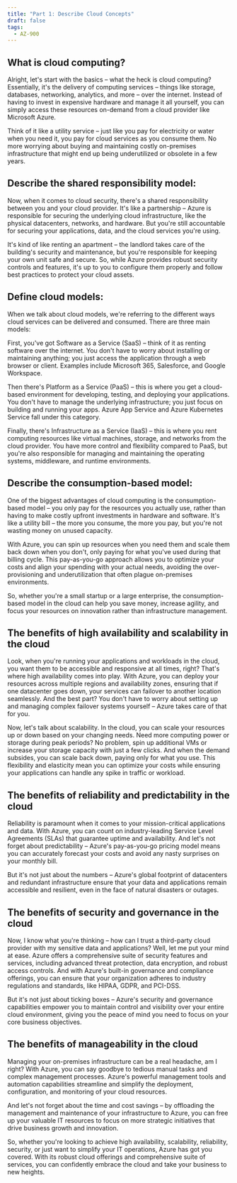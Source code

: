 ```yaml
---
title: "Part 1: Describe Cloud Concepts"
draft: false
tags:
  - AZ-900
---
```

## What is cloud computing?

Alright, let's start with the basics – what the heck is cloud computing? Essentially, it's the delivery of computing services – things like storage, databases, networking, analytics, and more – over the internet. Instead of having to invest in expensive hardware and manage it all yourself, you can simply access these resources on-demand from a cloud provider like Microsoft Azure.

Think of it like a utility service – just like you pay for electricity or water when you need it, you pay for cloud services as you consume them. No more worrying about buying and maintaining costly on-premises infrastructure that might end up being underutilized or obsolete in a few years.

## Describe the shared responsibility model:

Now, when it comes to cloud security, there's a shared responsibility between you and your cloud provider. It's like a partnership – Azure is responsible for securing the underlying cloud infrastructure, like the physical datacenters, networks, and hardware. But you're still accountable for securing your applications, data, and the cloud services you're using.

It's kind of like renting an apartment – the landlord takes care of the building's security and maintenance, but you're responsible for keeping your own unit safe and secure. So, while Azure provides robust security controls and features, it's up to you to configure them properly and follow best practices to protect your cloud assets.

## Define cloud models:

When we talk about cloud models, we're referring to the different ways cloud services can be delivered and consumed. There are three main models:

First, you've got Software as a Service (SaaS) – think of it as renting software over the internet. You don't have to worry about installing or maintaining anything; you just access the application through a web browser or client. Examples include Microsoft 365, Salesforce, and Google Workspace.

Then there's Platform as a Service (PaaS) – this is where you get a cloud-based environment for developing, testing, and deploying your applications. You don't have to manage the underlying infrastructure; you just focus on building and running your apps. Azure App Service and Azure Kubernetes Service fall under this category.

Finally, there's Infrastructure as a Service (IaaS) – this is where you rent computing resources like virtual machines, storage, and networks from the cloud provider. You have more control and flexibility compared to PaaS, but you're also responsible for managing and maintaining the operating systems, middleware, and runtime environments.

## Describe the consumption-based model:

One of the biggest advantages of cloud computing is the consumption-based model – you only pay for the resources you actually use, rather than having to make costly upfront investments in hardware and software. It's like a utility bill – the more you consume, the more you pay, but you're not wasting money on unused capacity.

With Azure, you can spin up resources when you need them and scale them back down when you don't, only paying for what you've used during that billing cycle. This pay-as-you-go approach allows you to optimize your costs and align your spending with your actual needs, avoiding the over-provisioning and underutilization that often plague on-premises environments.

So, whether you're a small startup or a large enterprise, the consumption-based model in the cloud can help you save money, increase agility, and focus your resources on innovation rather than infrastructure management.
## The benefits of high availability and scalability in the cloud
Look, when you're running your applications and workloads in the cloud, you want them to be accessible and responsive at all times, right? That's where high availability comes into play. With Azure, you can deploy your resources across multiple regions and availability zones, ensuring that if one datacenter goes down, your services can failover to another location seamlessly. And the best part? You don't have to worry about setting up and managing complex failover systems yourself – Azure takes care of that for you.

Now, let's talk about scalability. In the cloud, you can scale your resources up or down based on your changing needs. Need more computing power or storage during peak periods? No problem, spin up additional VMs or increase your storage capacity with just a few clicks. And when the demand subsides, you can scale back down, paying only for what you use. This flexibility and elasticity mean you can optimize your costs while ensuring your applications can handle any spike in traffic or workload.

## The benefits of reliability and predictability in the cloud
Reliability is paramount when it comes to your mission-critical applications and data. With Azure, you can count on industry-leading Service Level Agreements (SLAs) that guarantee uptime and availability. And let's not forget about predictability – Azure's pay-as-you-go pricing model means you can accurately forecast your costs and avoid any nasty surprises on your monthly bill.

But it's not just about the numbers – Azure's global footprint of datacenters and redundant infrastructure ensure that your data and applications remain accessible and resilient, even in the face of natural disasters or outages.

## The benefits of security and governance in the cloud
Now, I know what you're thinking – how can I trust a third-party cloud provider with my sensitive data and applications? Well, let me put your mind at ease. Azure offers a comprehensive suite of security features and services, including advanced threat protection, data encryption, and robust access controls. And with Azure's built-in governance and compliance offerings, you can ensure that your organization adheres to industry regulations and standards, like HIPAA, GDPR, and PCI-DSS.

But it's not just about ticking boxes – Azure's security and governance capabilities empower you to maintain control and visibility over your entire cloud environment, giving you the peace of mind you need to focus on your core business objectives.

## The benefits of manageability in the cloud

Managing your on-premises infrastructure can be a real headache, am I right? With Azure, you can say goodbye to tedious manual tasks and complex management processes. Azure's powerful management tools and automation capabilities streamline and simplify the deployment, configuration, and monitoring of your cloud resources.

And let's not forget about the time and cost savings – by offloading the management and maintenance of your infrastructure to Azure, you can free up your valuable IT resources to focus on more strategic initiatives that drive business growth and innovation.

So, whether you're looking to achieve high availability, scalability, reliability, security, or just want to simplify your IT operations, Azure has got you covered. With its robust cloud offerings and comprehensive suite of services, you can confidently embrace the cloud and take your business to new heights.